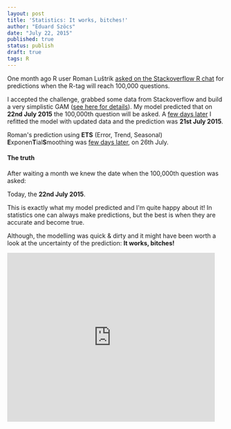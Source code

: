 ```yaml
---
layout: post
title: 'Statistics: It works, bitches!'
author: "Eduard Szöcs"
date: "July 22, 2015"
published: true
status: publish
draft: true
tags: R
---
```

 
 
One month ago R user Roman Luštrik [asked on the Stackoverflow R chat](http://chat.stackoverflow.com/transcript/message/24020860#24020860) for predictions when the R-tag will reach 100,000 questions.
 
I accepted the challenge, grabbed some data from Stackoverflow and build a very simplistic GAM ([see here for details](http://rpubs.com/edisz/89600)).
My model predicted that on **22nd July 2015** the 100,000th question will be asked.
A [few days later](http://chat.stackoverflow.com/transcript/106?m=24158386#24158386) I refitted the model with updated data and the prediction was **21st July 2015**.
 
Roman's prediction using **ETS** (Error, Trend, Seasonal) **E**xponen**T**ial**S**moothing was [few days later](http://rpubs.com/RomanL/89598), on 26th July.
 
 
 
 
#### The truth 
 
After waiting a month we knew the date when the 100,000th question was asked:
 
Today, the **22nd July 2015**.
 
This is exactly what my model predicted and I'm quite happy about it!
In statistics one can always make predictions, but the best is when they are accurate and become true.
 
Although, the modelling was quick & dirty and it might have been worth a look at the uncertainty of the prediction: **It works, bitches!**
 
 
<iframe  title="YouTube video player" width="480" height="390" src="http://www.youtube.com/v/rj3rAJUVrGQ?html5=1" frameborder="0" allowfullscreen></iframe>
